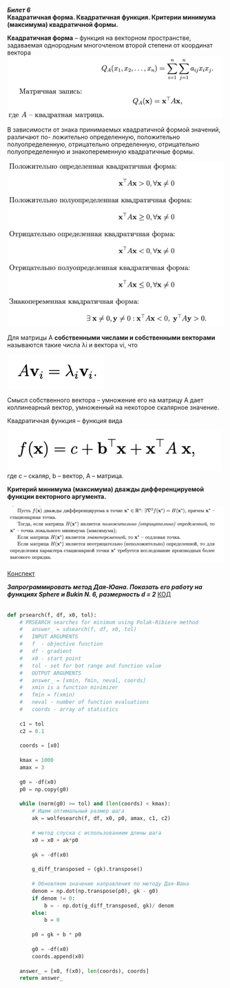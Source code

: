 ***Билет 6***\
**Квадратичная форма. Квадратичная функция. Критерии минимума (максимума) квадратичной формы.**

**Квадратичная форма** – функция на векторном пространстве, задаваемая однородным многочленом второй степени от координат вектора\
![ticket_5_1.png](ticket5/ticket_5_1.png)

В зависимости от знака принимаемых квадратичной формой значений, различают по-
ложительно определенную, положительно полуопределенную, отрицательно определенную, отрицательно полуопределенную и знакопеременную квадратичные формы.

![ticket_5_2.png](ticket5/ticket_5_2.png)

Для матрицы A **собственными числами и собственными векторами** называются такие числа λi и вектора vi, что

![ticket_5_3.png](ticket5/ticket_5_3.png)

Смысл собственного вектора – умножение его на матрицу A дает коллинеарный вектор, умноженный на некоторое скалярное значение.

Квадратичная функция – функция вида

![ticket_5_6.png](ticket5/ticket_5_6.png)
где c – скаляр, b – вектор, A – матрица.

**Критерий минимума (максимума) дважды дифференцируемой функции векторного аргумента.**

![ticket_5_5.png](ticket5/ticket_5_5.png)

[Конспект](https://open.etu.ru/assets/courseware/v1/98ff340fdb30155841a7af9315c3b889/asset-v1:kafedra-cad+opt-methods+spring_2024+type@asset+block/конспект1_5.pdf)



***Запрограммировать  метод  Дая-Юана. Показать его работу на функциях Sphere и Bukin N. 6, размерность d = 2***
[КОД](https://www.open.etu.ru/courses/course-v1:kafedra-cad+opt-methods+spring_2024/courseware/36e24e85aa75401a9ac7002730b64bb0/216c21b8e9bc4aaf82f40ca52a72d9f3/1?activate_block_id=block-v1%3Akafedra-cad%2Bopt-methods%2Bspring_2024%2Btype%40vertical%2Bblock%403efa8bfb7030457faf40de0804b09543)

```python

def prsearch(f, df, x0, tol):
    # PRSEARCH searches for minimum using Polak-Ribiere method
    # 	answer_ = sdsearch(f, df, x0, tol)
    #   INPUT ARGUMENTS
    #   f  - objective function
    #   df - gradient
    # 	x0 - start point
    # 	tol - set for bot range and function value
    #   OUTPUT ARGUMENTS
    #   answer_ = [xmin, fmin, neval, coords]
    # 	xmin is a function minimizer
    # 	fmin = f(xmin)
    # 	neval - number of function evaluations
    #   coords - array of statistics

    c1 = tol
    c2 = 0.1

    coords = [x0]

    kmax = 1000
    amax = 3

    g0 = -df(x0)
    p0 = np.copy(g0)

    while (norm(g0) >= tol) and (len(coords) < kmax):
        # Ищем оптимальный размер шага
        ak = wolfesearch(f, df, x0, p0, amax, c1, c2)

        # метод спуска с использованием длины шага
        x0 = x0 + ak*p0

        gk = -df(x0)

        g_diff_transposed = (gk).transpose()

        # Обновляем значение направления по методу Дая-Юана
        denom = np.dot(np.transpose(p0), gk - g0)
        if denom != 0:
            b = - np.dot(g_diff_transposed, gk)/ denom
        else:
            b = 0

        p0 = gk + b * p0

        g0 = -df(x0)
        coords.append(x0)

    answer_ = [x0, f(x0), len(coords), coords]
    return answer_
```
